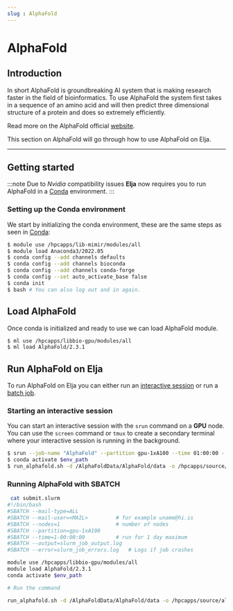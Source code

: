 ```yaml
---
slug : AlphaFold
---
```


# AlphaFold

## Introduction
In short AlphaFold is groundbreaking AI system that is making research faster in the field of bioinformatics. To use AlphaFold the system first takes in a sequence of an amino acid and will then predict three dimensional structure of a protein and does so extremely efficiently.

Read more on the AlphaFold official [website](https://www.deepmind.com/research/highlighted-research/alphafold).

This section on AlphaFold will go through how to use AlphaFold on Elja.

---

## Getting started
:::note
Due to *Nvidia* compatibility issues **Elja** now requires you to run AlphaFold in a [Conda](./02_rcondapython.md) environment.
:::

### Setting up the Conda environment

We start by initializing the conda environment, these are the same steps as seen in [Conda](./02_rcondapython.md):
```bash
$ module use /hpcapps/lib-mimir/modules/all 
$ module load Anaconda3/2022.05
$ conda config --add channels defaults
$ conda config --add channels bioconda
$ conda config --add channels conda-forge
$ conda config --set auto_activate_base false
$ conda init
$ bash # You can also log out and in again.
```

## Load AlphaFold

Once conda is initialized and ready to use we can load AlphaFold module.

```bash
$ ml use /hpcapps/libbio-gpu/modules/all
$ ml load AlphaFold/2.3.1
```

## Run AlphaFold on Elja

To run AlphaFold on Elja you can either run an [interactive session](../elja/04_interactive.md) or run a [batch job](../elja/02_submit.md).

### Starting an interactive session

You can start an interactive session with the `srun` command on a **GPU** node. You can use the `screen` command or `tmux` to create a secondary terminal where your interactive session is running in the background.  

```bash
$ srun --job-name "AlphaFold" --partition gpu-1xA100 --time 01:00:00 --pty bash
$ conda activate $env_path
$ run_alphafold.sh -d /AlphaFoldData/AlphaFold/data -o /hpcapps/source/alphafold_non_docker/dummy_test/ -f /hpcapps/source/alphafold_non_docker/example/query.fasta -t 2020-05-14 
```

### Running AlphaFold with SBATCH

```bash
 cat submit.slurm
#!/bin/bash
#SBATCH --mail-type=ALL
#SBATCH --mail-user=<MAIL>         # for example uname@hi.is
#SBATCH --nodes=1                  # number of nodes
#SBATCH --partition=gpu-1xA100
#SBATCH --time=1-00:00:00          # run for 1 day maximum
#SBATCH --output=slurm_job_output.log
#SBATCH --error=slurm_job_errors.log   # Logs if job crashes

module use /hpcapps/libbio-gpu/modules/all
module load AlphaFold/2.3.1
conda activate $env_path

# Run the command

run_alphafold.sh -d /AlphaFoldData/AlphaFold/data -o /hpcapps/source/alphafold_non_docker/dummy_test/ -f /hpcapps/source/alphafold_non_docker/example/query.fasta -t 2020-05-14 
```
<!--

```bash
$ conda install -c nvidia cuda-nvcc
```
There are many ways to get AlphaFold installed. The installation method that was used to install AlphaFold on Elja was cloning the following github [repository](https://github.com/deepmind/alphafold.git) developed by Deepmind (creators of AlphaFold).

In that repository is a [**Docker**](https://Docker.com) file but [**Docker**](https://Docker.com) will not be implemented on the HPC environment due to **security issues**. What was then decided was to add another git repository into the system called **alphafold_non_docker** which can be cloned from the following github [repository](https://github.com/kalininalab/alphafold_non_docker). 

---


### 1.2 Required Tools and libraries
Table that lists all the  main dependencies required by AlphaFold to run 

<center>

|  Dependencies                        | Req. version         | Version on Elja            |
| ------------------------------------ | --------------- |------------------------- |
|Python                                |    ≥3.6         |3.10.4                    |
|Biopython                             |    1.79         |1.79                      |
|absl-py	                           |    1.0.0        |1.3.0                     |
|chex                                  |    0.0.7        |0.1.5                     |
|dm-haiku                              |    0.0.9        |0.0.10.dev                |
|dm-tree                               |    0.1.6        |0.1.8                     |
|immutabledict                         |    2.0.0        |2.2.3                     |
|jax/jaxlib         |    0.3.25       |0.4.1.CUDA                     |
|ml-collections                        |    0.1.0        |0.1.1                     |
|numpy                                 |    1.21.6       |1.24.1                    |
|scipy                                 |    1.7.0        |1.11.0dev                 |
|pandas                                |    1.3.4        |1.3.4                     |
|protobuf                              |    3.19.6       |3.19.6                    |
|tensorflow-cpu                        |    2.9.0        |2.11.0                    |
|OpenMM-7.7.0                          |    7.5.1        |7.7.0.CUDA                     |


*Table 1. This table displays all main dependencies that are required to install AlphaFold*

</center>

---
## 2 Run AlphaFold on Elja

:::note
**Required:** It is recommended to run AlphaFold on the open-source terminal server tmux to maintain an interactive session. To know how to tmux check on the following page about  [Interactive Sessions](/docs/elja/interactive_session#maintained-interactive-sessions) on Elja.

Alternatively AlphaFold can be run using sbatch and batch sumbission scripts. To submit it as a job to the SLURM queue using sbatch see the following section: [Submitting Batch Jobs](/docs/elja/submit_jobs).

AlphaFold will only run efficinetly on the gpu compute nodes!!!
:::

### 2.1 Loading AlphaFold
Before being able to run AlphaFold on Elja, you will have to load the AlphaFold module. To do this you type these following commands in the terminal:

```bash
[..]$ ml use /hpcapps/libbio-gpu/modules/all/
[..]$ ml load AlphaFold
```

---


### 2.2 Running AlphaFold 
To run AlphaFold you will have to type ```run_alphaFold.sh``` with parameters which you can find [here](https://github.com/kalininalab/alphafold_non_docker#running-alphafold-v231). An example of an AlphaFold run would look like this: 

```bash
[..] $ run_alphafold.sh -d /AlphaFoldData/AlphaFold/data -o /hpcapps/source/alphafold_non_docker/dummy_test/ -f /hpcapps/source/alphafold_non_docker/example/query.fasta -t 2020-05-14
```
Note that **-d /AlphaFoldData/AlphaFold/data** is always necessary as this is the location of the AlpaFold database which the machine learned code is based on.
-->